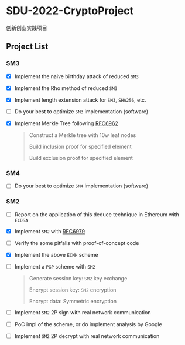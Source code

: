 # SDU-2022-CryptoProject
创新创业实践项目

## Project List

### SM3

- [x] Implement the naive birthday attack of reduced `SM3`

- [x] Implement the Rho method of reduced `SM3`

- [x] Implement length extension attack for `SM3`, `SHA256`, etc.

- [ ] Do your best to optimize `SM3` implementation (software)

- [x] Implement Merkle Tree following [RFC6962](https://www.rfc-editor.org/info/rfc6962)

  > Construct a Merkle tree with 10w leaf nodes
  >
  > Build inclusion proof for specified element
  >
  > Build exclusion proof for specified element  

### SM4

- [ ] Do your best to optimize `SM4` implementation (software)

### SM2

- [ ] Report on the application of this deduce technique in Ethereum with `ECDSA`

- [x] Implement `SM2` with [RFC6979](https://www.rfc-editor.org/info/rfc6979)

- [ ] Verify the some pitfalls with proof-of-concept code

- [x] Implement the above `ECMH` scheme

- [ ] Implement a `PGP` scheme with `SM2`

  > Generate session key: `SM2` key exchange  
  >
  > Encrypt session key: `SM2` encryption  
  >
  > Encrypt data: Symmetric encryption  

- [ ] Implement `SM2` 2P sign with real network communication

- [ ] PoC impl of the scheme, or do implement analysis by Google

- [ ] Implement `SM2` 2P decrypt with real network communication
